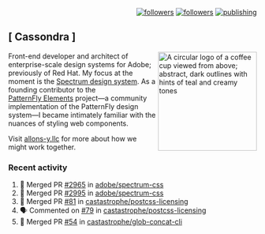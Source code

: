 <p align="right"><a rel="me" href="https://front-end.social/@castastrophe">
    <img alt="followers" title="Follow me on Mastodon" src="https://img.shields.io/mastodon/follow/109297102751309835?domain=https%3A%2F%2Ffront-end.social&label=Follow&logo=mastodon&logoColor=white&style=for-the-badge&labelColor=008080&color=006969"/></a>
  <a href="https://codepen.io/castastrophe/">
    <img alt="followers" title="Follow me on CodePen" src="https://img.shields.io/badge/23-1?color=640464&labelColor=7c007c&style=for-the-badge&logo=codepen&label=Follow"/></a>
<a href="https://castastrophe.medium.com/">
    <img alt="publishing" title="View articles on Medium" src="https://img.shields.io/badge/107-1?color=666&labelColor=444&label=subscribe&logo=medium&logoColor=white&style=for-the-badge"/></a>
</p>

## [&nbsp;Cassondra&nbsp;]

<img align="right" src="https://github-production-user-asset-6210df.s3.amazonaws.com/1840295/253016758-ba468774-1cd3-42c2-8f43-947b5eeb5edf.png" height="200" alt="A circular logo of a coffee cup viewed from above; abstract, dark outlines with hints of teal and creamy tones">

Front-end developer and architect of enterprise-scale design systems for Adobe; previously of Red Hat. My focus at the moment is the [Spectrum design system](https://github.com/adobe/spectrum-css). As a founding contributor to the [PatternFly&nbsp;Elements](https://github.com/patternfly/patternfly-elements) project&mdash;a community implementation of the PatternFly design system&mdash;I became intimately familiar with the nuances of styling web components.

Visit [allons-y.llc](http://allons-y.llc/) for more about how we might work together.

### Recent activity

<!--START_SECTION:activity-->
1. 🎉 Merged PR [#2965](https://github.com/adobe/spectrum-css/pull/2965) in [adobe/spectrum-css](https://github.com/adobe/spectrum-css)
2. 🎉 Merged PR [#2995](https://github.com/adobe/spectrum-css/pull/2995) in [adobe/spectrum-css](https://github.com/adobe/spectrum-css)
3. 🎉 Merged PR [#81](https://github.com/castastrophe/postcss-licensing/pull/81) in [castastrophe/postcss-licensing](https://github.com/castastrophe/postcss-licensing)
4. 🗣 Commented on [#79](https://github.com/castastrophe/postcss-licensing/pull/79#issuecomment-2284930487) in [castastrophe/postcss-licensing](https://github.com/castastrophe/postcss-licensing)
5. 🎉 Merged PR [#54](https://github.com/castastrophe/glob-concat-cli/pull/54) in [castastrophe/glob-concat-cli](https://github.com/castastrophe/glob-concat-cli)
<!--END_SECTION:activity-->
